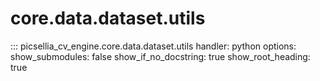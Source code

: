 # core.data.dataset.utils

::: picsellia_cv_engine.core.data.dataset.utils
    handler: python
    options:
        show_submodules: false
        show_if_no_docstring: true
        show_root_heading: true
